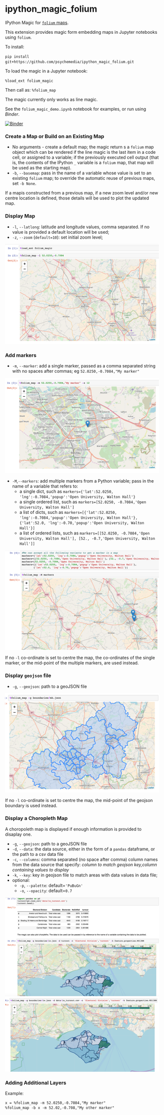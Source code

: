# ipython_magic_folium

IPython Magic for [`folium` maps](https://github.com/python-visualization/folium).

This extension provides magic form embedding maps in Jupyter notebooks using `folium`.

To install:

`pip install git+https://github.com/psychemedia/ipython_magic_folium.git`

To load the magic in a Jupyter notebook:

`%load_ext folium_magic`

Then call as: `%folium_map`

The magic currently only works as line magic.

See the `folium_magic_demo.ipynb` notebook for examples, or run using *Binder*.

[![Binder](https://mybinder.org/badge.svg)](https://mybinder.org/v2/gh/psychemedia/ipython_magic_folium/master?filepath=folium_magic_demo.ipynb)

### Create a Map or Build on an Existing Map

- No arguments - create a default map; the magic return s a `folium` map object which can be rendered if the line magic is the last item in a code cell, or assigned to a variable; if the previously executed cell output (that is, the contents of the IPython `_` variable is a `folium` map, that map will be used as the starting map).
- `-b`, `--basemap`: pass in the name of a variable whose value is set to an existing `folium` map; to override the automatic reuse of previous maps, set `-b None`.

If a mapis constructed from a previous map, if a new zoom level and/or new centre location is defined, those details will be used to plot the updated map.

### Display Map

- `-l`, `--latlong`: latitude and longitude values, comma separated. If no value is provided a default location will be used;
- `-z`, `--zoom` (`default=10`): set initial zoom level;

![](images/folium_magic_demo.png)

### Add markers

- `-m`, `--marker`: add a single marker, passed as a comma separated string with no spaces after commas; eg `52.0250,-0.7084,"My marker"`

![](images/folium_magic_demo2.png)

- `-M`,`--markers`: add multiple markers from a Python variable; pass in the name of a variable that refers to:
  - a single dict, such as `markers={'lat':52.0250, 'lng':-0.7084,'popup':'Open University, Walton Hall'}`
  - a single ordered list, such as `markers=[52.0250, -0.7084,'Open University, Walton Hall']`
  - a list of dicts, such as `markers=[{'lat':52.0250, 'lng':-0.7084,'popup':'Open University, Walton Hall'},{'lat':52.0, 'lng':-0.70,'popup':'Open University, Walton Hall'}]`
  - a list of ordered lists, such as `markers=[[52.0250, -0.7084,'Open University, Walton Hall'], [52., -0.7,'Open University, Walton Hall']]`

![](images/folium_magic_demo3.png)

If no `-l` co-ordinate is set to centre the map, the co-ordinates of the single marker, or the mid-point of the multiple markers, are used instead.

### Display `geojson` file

- `-g`, `--geojson`: path to a geoJSON file

![](images/folium_magic_demo4.png)

If no `-l` co-ordinate is set to centre the map, the mid-point of the geojson boundary is used instead.

### Display a Choropleth Map

A choropoleth map is displayed if enough information is provided to disaplay one.

- `-g`, `--geojson`: path to a geoJSON file
- `-d`, `--data`: the data source, either in the form of a `pandas` dataframe, or the path to a csv data file
- `-c`, `--columns`: comma separated (no space after comma) column names from the data source that specify: *column to match geojson key,column containing values to display*
- `-k`, `--key`: key in geojson file to match areas with data values in data file;
- optional:
  - `-p`, `--palette`: default=`'PuBuGn'`
  - `-o`, `--opacity`: default=`0.7`

![](images/folium_magic_demo5.png)
![](images/folium_magic_demo6.png)

### Adding Additional Layers

Example: 

```
x = %folium_map -m 52.0250,-0.7084,"My marker"
%folium_map -b x -m 52.02,-0.708,"My other marker"
```